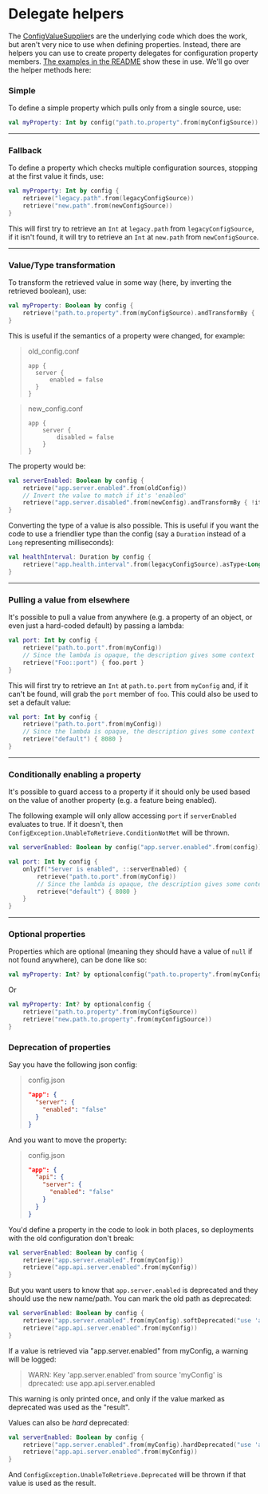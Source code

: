 ﻿# Delegate helpers
The [ConfigValueSupplier](SupplierTypes.md)s are the underlying code which does the work, but aren't very nice to use when defining properties.  Instead, there are helpers you can use to create property delegates for configuration property members.  [The examples in the README](../README.md#example-config-properties) show these in use.  We'll go over the helper methods here:

### Simple
To define a simple property which pulls only from a single source, use:
```kotlin
val myProperty: Int by config("path.to.property".from(myConfigSource))
```
---
### Fallback
To define a property which checks multiple configuration sources, stopping at the first value it finds, use:
```kotlin
val myProperty: Int by config {
    retrieve("legacy.path".from(legacyConfigSource))
    retrieve("new.path".from(newConfigSource))
}
```
This will first try to retrieve an `Int` at `legacy.path` from `legacyConfigSource`, if it isn't found, it will try to retrieve an `Int` at `new.path` from `newConfigSource`.

---
### Value/Type transformation
To transform the retrieved value in some way (here, by inverting the retrieved boolean), use:
```kotlin
val myProperty: Boolean by config {
    retrieve("path.to.property".from(myConfigSource).andTransformBy { !it })
}
```
This is useful if the semantics of a property were changed, for example:
> old_config.conf
> ```hocon
>app {
>   server {
>       enabled = false
>   }
>}
>```

> new_config.conf
> ```hocon
> app {
>     server {
>         disabled = false
>     }
> }
> ```
The property would be:
```kotlin
val serverEnabled: Boolean by config {
    retrieve("app.server.enabled".from(oldConfig))
    // Invert the value to match if it's 'enabled'
    retrieve("app.server.disabled".from(newConfig).andTransformBy { !it })
}
```
Converting the type of a value is also possible.  This is useful if you want the code to use a friendlier type than the config (say a `Duration` instead of a `Long` representing milliseconds):
```kotlin
val healthInterval: Duration by config {
    retrieve("app.health.interval".from(legacyConfigSource).asType<Long>().andConvertBy(Duration::ofMillis)
}
```
---
### Pulling a value from elsewhere
It's possible to pull a value from anywhere (e.g. a property of an object, or even just a hard-coded default) by passing a lambda:
```kotlin
val port: Int by config {
    retrieve("path.to.port".from(myConfig))
    // Since the lambda is opaque, the description gives some context
    retrieve("Foo::port") { foo.port }
}
```
This will first try to retrieve an `Int` at `path.to.port` from `myConfig` and, if it can't be found, will grab the `port` member of `foo`.  This could also be used to set a default value:

```kotlin
val port: Int by config {
    retrieve("path.to.port".from(myConfig))
    // Since the lambda is opaque, the description gives some context
    retrieve("default") { 8080 }
}
```
---
### Conditionally enabling a property
It's possible to guard access to a property if it should only be used based on the value of another property (e.g. a feature being enabled).

The following example will only allow accessing `port` if `serverEnabled` evaluates to true.  If it doesn't, then `ConfigException.UnableToRetrieve.ConditionNotMet` will be thrown.

```kotlin
val serverEnabled: Boolean by config("app.server.enabled".from(config))

val port: Int by config {
    onlyIf("Server is enabled", ::serverEnabled) {
        retrieve("path.to.port".from(myConfig))
        // Since the lambda is opaque, the description gives some context
        retrieve("default") { 8080 }
    }
}
```

---
### Optional properties
Properties which are optional (meaning they should have a value of `null` if not found anywhere), can be done like so:
```kotlin
val myProperty: Int? by optionalconfig("path.to.property".from(myConfigSource))
```
Or
```kotlin
val myProperty: Int? by optionalconfig {
    retrieve("path.to.property".from(myConfigSource))
    retrieve("new.path.to.property".from(myConfigSource))
}
```


### Deprecation of properties
Say you have the following json config:

> config.json
> ```json
>"app": {
>   "server": {
>     "enabled": "false"
>   }
>}
>```

And you want to move the property:
> config.json
> ```json
>"app": {
>   "api": {
>     "server": {
>       "enabled": "false"
>     }
>   }
> }
>```

You'd define a property in the code to look in both places, so deployments with the old configuration don't break:
```kotlin
val serverEnabled: Boolean by config {
    retrieve("app.server.enabled".from(myConfig))
    retrieve("app.api.server.enabled".from(myConfig))
}
```
But you want users to know that `app.server.enabled` is deprecated and they should use the new name/path.  You can mark the old path as deprecated:
```kotlin
val serverEnabled: Boolean by config {
    retrieve("app.server.enabled".from(myConfig).softDeprecated("use 'app.api.server.enabled'")
    retrieve("app.api.server.enabled".from(myConfig))
}
```
If a value is retrieved via "app.server.enabled" from myConfig, a warning will be logged:

> WARN: Key 'app.server.enabled' from source 'myConfig' is dprecated: use app.api.server.enabled

This warning is only printed once, and only if the value marked as deprecated was used as the "result".

Values can also be _hard_ deprecated:
```kotlin
val serverEnabled: Boolean by config {
    retrieve("app.server.enabled".from(myConfig).hardDeprecated("use 'app.api.server.enabled'")
    retrieve("app.api.server.enabled".from(myConfig))
}
```
And `ConfigException.UnableToRetrieve.Deprecated` will be thrown if that value is used as the result.

